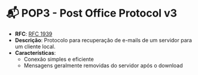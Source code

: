 # 📬 POP3 - Post Office Protocol v3

- **RFC**: [RFC 1939](https://www.ietf.org/rfc/rfc1939.txt)
- **Descrição**: Protocolo para recuperação de e-mails de um servidor para um cliente local.
- **Características**:
  - Conexão simples e eficiente
  - Mensagens geralmente removidas do servidor após o download
